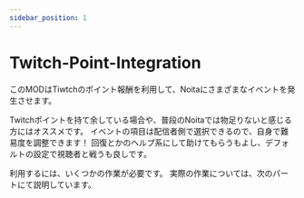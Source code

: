 ```yaml
---
sidebar_position: 1
---
```


# Twitch-Point-Integration

このMODはTiwtchのポイント報酬を利用して、Noitaにさまざまなイベントを発生させます。

Twitchポイントを持て余している場合や、普段のNoitaでは物足りないと感じる方にはオススメです。
イベントの項目は配信者側で選択できるので、自身で難易度を調整できます！
回復とかのヘルプ系にして助けてもらうもよし、デフォルトの設定で視聴者と戦うも良しです。

利用するには、いくつかの作業が必要です。
実際の作業については、次のパートにて説明しています。